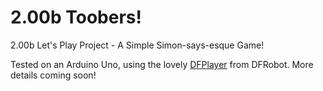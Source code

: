 # 2.00b Toobers!
2.00b Let's Play Project - A Simple Simon-says-esque Game!

Tested on an Arduino Uno, using the lovely [DFPlayer](https://www.dfrobot.com/product-1121.html) from DFRobot. 
More details coming soon!

